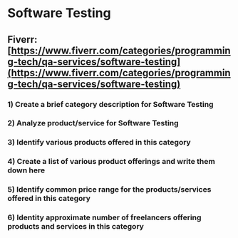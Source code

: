 # Software Testing
## Fiverr: [https://www.fiverr.com/categories/programming-tech/qa-services/software-testing](https://www.fiverr.com/categories/programming-tech/qa-services/software-testing)
### 1) Create a brief category description for Software Testing
### 2) Analyze product/service for Software Testing
### 3) Identify various products offered in this category
### 4) Create a list of various product offerings and write them down here
### 5) Identify common price range for the products/services offered in this category
### 6) Identity approximate number of freelancers offering products and services in this category
